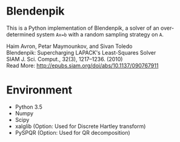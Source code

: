 # Blendenpik

This is a Python implementation of Blendenpik, a solver of an over-determined system `Ax=b` with a random sampling strategy on `A`.

Haim Avron, Petar Maymounkov, and Sivan Toledo  
Blendenpik: Supercharging LAPACK's Least-Squares Solver   
SIAM J. Sci. Comput., 32(3), 1217–1236. (2010)  
Read More: http://epubs.siam.org/doi/abs/10.1137/090767911

# Environment 
- Python 3.5
- Numpy
- Scipy
- xalglib (Option: Used for Discrete Hartley transform)
- PySPQR (Option: Used for QR decomposition)

